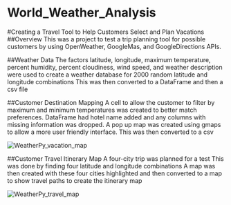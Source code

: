 # World_Weather_Analysis

#Creating a Travel Tool to Help Customers Select and Plan Vacations
##Overview 
This was a project to test a trip planning tool for possible customers by using OpenWeather, GoogleMas, and GoogleDirections APIs. 

##Weather Data
The factors latitude, longitude, maximum temperature, percent humidity, percent cloudiness, wind speed, and weather description were used to create a weather database for 2000 random latitude and longitude combinations 
This was then converted to a DataFrame and then a csv file 

##Customer Destination Mapping 
A cell to allow the customer to filter by maximum and minimum temperatures was created to better match preferences. 
DataFrame had hotel name added and any columns with missing information was dropped. 
A pop up map was created using gmaps to allow a more user friendly interface. 
This was then converted to a csv

![WeatherPy_vacation_map](https://user-images.githubusercontent.com/106126621/179599788-f90b3c6e-cedf-4d5e-9d6b-960c7b7e350a.png)

##Customer Travel Itinerary Map 
A four-city trip was planned for a test
This was done by finding four latitude and longitude combinations
A map was then created with these four cities highlighted and then converted to a map to show travel paths to create the itinerary map  

![WeatherPy_travel_map](https://user-images.githubusercontent.com/106126621/179599708-75d1f8dc-32e6-4010-a93a-6b8b90363763.png)
